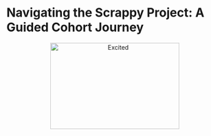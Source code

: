 # Navigating the Scrappy Project: A Guided Cohort Journey

<p align="center">
    <img src="https://tenor.com/view/celebrate-will-ferrell-party-wedding-crashers-happy-gif-5486376.gif" alt="Excited" width="300" height="200">
</p>
